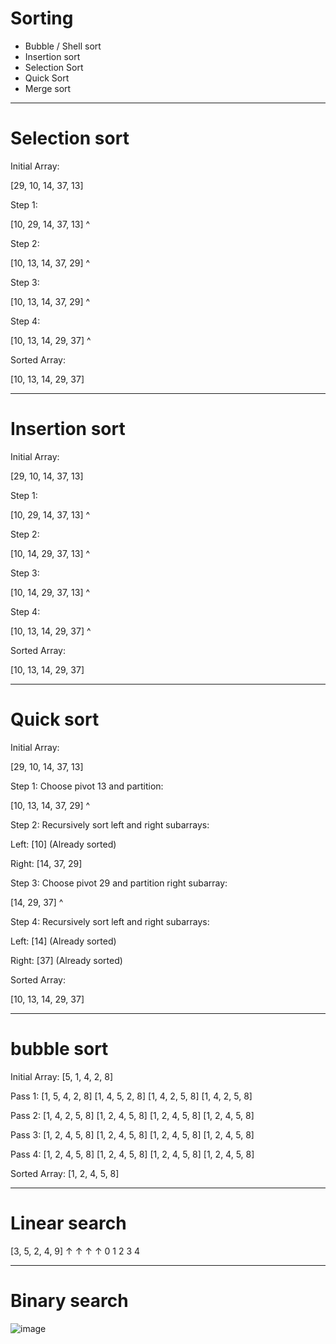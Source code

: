 # Sorting
* Bubble / Shell sort
* Insertion sort
* Selection Sort
* Quick Sort
* Merge sort

----
# Selection sort

Initial Array:

\[29, 10, 14, 37, 13\]

Step 1:

\[10, 29, 14, 37, 13\]
 ^

Step 2:

\[10, 13, 14, 37, 29\]
     ^

Step 3:

\[10, 13, 14, 37, 29\]
         ^

Step 4:

\[10, 13, 14, 29, 37\]
             ^

Sorted Array:

\[10, 13, 14, 29, 37\]

----
# Insertion sort
Initial Array:

\[29, 10, 14, 37, 13\]

Step 1:

\[10, 29, 14, 37, 13\]
 ^

Step 2:

\[10, 14, 29, 37, 13\]
     ^

Step 3:

\[10, 14, 29, 37, 13\]
         ^

Step 4:

\[10, 13, 14, 29, 37\]
             ^

Sorted Array:

\[10, 13, 14, 29, 37\]

----
# Quick sort

Initial Array:

\[29, 10, 14, 37, 13\]

Step 1: Choose pivot 13 and partition:

\[10, 13, 14, 37, 29\]
      ^

Step 2: Recursively sort left and right subarrays:

Left: \[10\] (Already sorted)

Right: \[14, 37, 29\]

Step 3: Choose pivot 29 and partition right subarray:

\[14, 29, 37\]
         ^

Step 4: Recursively sort left and right subarrays:

Left: \[14\] (Already sorted)

Right: \[37\] (Already sorted)

Sorted Array:

\[10, 13, 14, 29, 37\]

----
# bubble sort
Initial Array:
\[5, 1, 4, 2, 8\]

Pass 1:
\[1, 5, 4, 2, 8\]
\[1, 4, 5, 2, 8\]
\[1, 4, 2, 5, 8\]
\[1, 4, 2, 5, 8\]

Pass 2:
\[1, 4, 2, 5, 8\]
\[1, 2, 4, 5, 8\]
\[1, 2, 4, 5, 8\]
\[1, 2, 4, 5, 8\]

Pass 3:
\[1, 2, 4, 5, 8\]
\[1, 2, 4, 5, 8\]
\[1, 2, 4, 5, 8\]
\[1, 2, 4, 5, 8\]

Pass 4:
\[1, 2, 4, 5, 8\]
\[1, 2, 4, 5, 8\]
\[1, 2, 4, 5, 8\]
\[1, 2, 4, 5, 8\]

Sorted Array:
\[1, 2, 4, 5, 8\]

----
# Linear search

[3, 5, 2, 4, 9]
 ↑  ↑  ↑  ↑
 0  1  2  3  4

----
# Binary search

![image](https://github.com/wdchocopie/CSI106/assets/81132394/90fb84d2-a950-4117-81c5-1c88b21d5a50)
